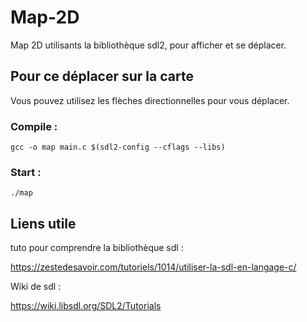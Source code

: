 # Map-2D
Map 2D utilisants la bibliothèque sdl2, pour afficher et se déplacer.

## Pour ce déplacer sur la carte
Vous pouvez utilisez les flèches directionnelles pour vous déplacer.

### Compile :
```
gcc -o map main.c $(sdl2-config --cflags --libs)
```
### Start :
```
./map
```

## Liens utile
tuto pour comprendre la bibliothèque sdl :

https://zestedesavoir.com/tutoriels/1014/utiliser-la-sdl-en-langage-c/

Wiki de sdl :

https://wiki.libsdl.org/SDL2/Tutorials
